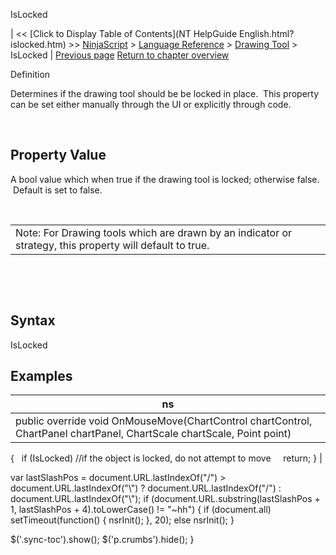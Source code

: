 ﻿










 


IsLocked







| &lt;&lt; [Click to Display Table of Contents](NT HelpGuide English.html?islocked.htm) &gt;&gt;
 [NinjaScript](ninjascript.htm) &gt; [Language Reference](language_reference_wip.htm) &gt; [Drawing Tool](drawing_tools.htm) &gt;
IsLocked | [Previous page](isglobaldrawingtool.htm)
[Return to chapter overview](drawing_tools.htm)










Definition  

Determines if the drawing tool should be be locked in place.  This property can be set either manually through the UI or explicitly through code.


 


Property Value
--------------


A bool value which when true if the drawing tool is locked; otherwise false.  Default is set to false.


 




|  |
| --- |
| Note: For Drawing tools which are drawn by an indicator or strategy, this property will default to true. |



 


 


Syntax
------


IsLocked



Examples
--------




| ns |
| --- |
| public override void OnMouseMove(ChartControl chartControl, ChartPanel chartPanel, ChartScale chartScale, Point point)
{
   if (IsLocked) //if the object is locked, do not attempt to move
     return;
} |






 
 var lastSlashPos = document.URL.lastIndexOf("/") &gt; document.URL.lastIndexOf("\\") ? document.URL.lastIndexOf("/") : document.URL.lastIndexOf("\\");
 if (document.URL.substring(lastSlashPos + 1, lastSlashPos + 4).toLowerCase() != "~hh") {
 if (document.all) setTimeout(function() {
 nsrInit();
 }, 20);
 else nsrInit();
 }
 
 
 $('.sync-toc').show();
 $('p.crumbs').hide();
 }
 
 
 



